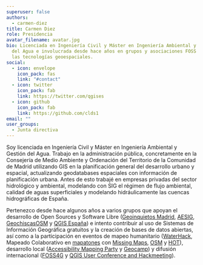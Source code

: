 ```yaml
---
superuser: false
authors:
  - carmen-diez
title: Carmen Diez
role: Presidencia
avatar_filename: avatar.jpg
bio: Licenciada en Ingeniería Civil y Máster en Ingeniería Ambiental y Gestión
  del Agua e involucrada desde hace años en grupos y asociaciones FOSS ligados a
  las tecnologías geoespaciales.
social:
  - icon: envelope
    icon_pack: fas
    link: "#contact"
  - icon: twitter
    icon_pack: fab
    link: https://twitter.com/qgises
  - icon: github
    icon_pack: fab
    link: https://github.com/clds1
email: ""
user_groups:
  - Junta directiva
---
```

Soy licenciada en Ingeniería Civil y Máster en Ingeniería Ambiental y Gestión del Agua. Trabajo en la administración pública, concretamente en la Consejería de Medio Ambiente y Ordenación del Territorio de la Comunidad de Madrid utilizando GIS en la planificación general del desarrollo urbano y espacial, actualizando geodatabases espaciales con información de planificación urbana. Antes de esto trabajé en empresas privadas del sector hidrológico y ambiental, modelando con SIG el régimen de flujo ambiental, calidad de aguas superficiales y modelando hidráulicamente las cuencas hidrográficas de España.

Pertenezco desde hace algunos años a varios grupos que apoyan el desarrollo de Open Sources y Software Libre ([Geoinquietos Madrid](http://geoinquietos.org/grupos/madrid/), [AESIG](http://www.aesig.es/), [GeochiscasOSM](https://geochicas.org/) y [QGIS España](http://www.qgis.es/)) e intento contribuir al uso de Sistemas de Información Geográfica gratuitos y la creación de bases de datos abiertas, así como a la participación en eventos de mapeo humanitario ([WaterHack](https://go.carto.com/waterhack-2018), Mapeado Colaborativo en [mapatones](http://www.nosolosig.com/geo-eventos/1052-dia-del-mapaton-humanitario-2019#:~:text=El%20pr%C3%B3ximo%20jueves%2011%20de,ciudades%20y%20bajo%20distintas%20modalidades.) con [Missing Maps](https://www.missingmaps.org/es/), [OSM](https://www.openstreetmap.org/#map=6/40.007/-2.488) y [HOT](https://www.hotosm.org/)), desarrollo local ([Accessibility Mapping Party](https://maresmadrid.es/evento/accessibility-mapping-party/) y [Geocamp](http://2018.geocamp.es/)) y difusión internacional ([FOSS4G](https://2019.foss4g.org/) y [QGIS User Conference and Hackmeeting](https://2019.qgis.es/)).
